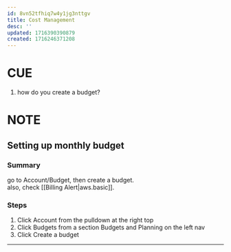 ```yaml
---
id: 8vn52tfhiq7w4y1jg3nttgv
title: Cost Management
desc: ''
updated: 1716390390879
created: 1716246371208
---
```

# CUE
1. how do you create a budget?

# NOTE
## Setting up monthly budget
### Summary
go to Account/Budget, then create a budget.<br />
also, check [[Billing Alert|aws.basic]].

### Steps
1. Click Account from the pulldown at the right top
2. Click Budgets from a section Budgets and Planning on the left nav
3. Click Create a budget

<hr>